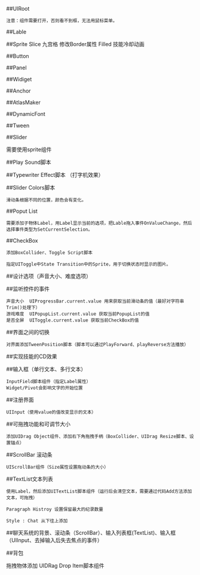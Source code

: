 ##UIRoot

    注意：组件需要打开，否则看不到框，无法用鼠标菜单。

##Lable

##Sprite
    Slice   九宫格 修改Border属性
    Filled  技能冷却动画

##Button

##Panel

##Widiget

##Anchor

##AtlasMaker

##DynamicFont

##Tween

##Slider

   需要使用sprite组件

##Play Sound脚本

##Typewriter Effect脚本 （打字机效果）

##Slider Colors脚本

    滑动条根据不同的位置，颜色会有变化。

##Poput List

    需要添加子物体Label，用Label显示当前的选项，把Lable拖入事件OnValueChange，然后选择事件类型为SetCurrentSelection。
    
##CheckBox

    添加BoxCollider、Toggle Script脚本
    
    指定UIToggle中State Transition中的Sprite，用于切换状态时显示的图片。

##设计选项（声音大小、难度选项）

##监听控件的事件

    声音大小  UIProgressBar.current.value 用来获取当前滑动条的值（最好对字符串Trim()处理下）
    游戏难度  UIPopupList.current.value 获取当前PopupList的值
    是否全屏  UIToggle.current.value 获取当前CheckBox的值
    
##界面之间的切换

    对界面添加TweenPosition脚本（脚本可以通过PlayForward、playReverse方法播放）
    
##实现技能的CD效果

##输入框（单行文本、多行文本）

    InputField脚本组件（指定Label属性）
    Widget/Pivot会影响文字的开始位置

##注册界面

    UIInput（使用value的值改变显示的文本）
    
##可拖拽功能和可调节大小

    添加UIDrag Object组件、添加右下角拖拽手柄（BoxCollider、UIDrag Resize脚本、设置锚点）
    
##ScrollBar 滚动条

    UIScrollBar组件（Size属性设置拖动条的大小）
    

##TextList文本列表

    使用Label，然后添加UITextList脚本组件（运行后会清空文本，需要通过代码Add方法添加文本，可拖拽）
    
    Paragraph Histroy 设置保留最大的纪录数量
    
    Style : Chat 从下往上添加
    
##聊天系统的背景、滚动条（ScrollBar）、输入列表框(TextList)、输入框（UIInput、去掉输入后失去焦点的事件）

##背包

   拖拽物体添加 UIDRag Drop Item脚本组件